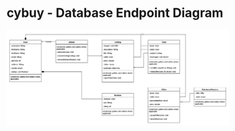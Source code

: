 # cybuy - Database Endpoint Diagram
![Database Endpoint Diagram](/resources/DatabaseEndpointDiagram.png)